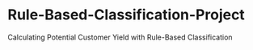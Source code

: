 # Rule-Based-Classification-Project
Calculating Potential Customer Yield with Rule-Based Classification
